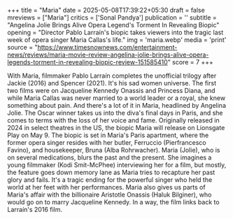 +++
title = "Maria"
date = 2025-05-08T17:39:22+05:30
draft = false
mreviews = ["Maria"]
critics = ['Sonal Pandya']
publication = ''
subtitle = "Angelina Jolie Brings Alive Opera Legend's Torment In Revealing Biopic"
opening = "Director Pablo Larraín's biopic takes viewers into the tragic last week of opera singer Maria Callas's life."
img = 'maria.webp'
media = 'print'
source = "https://www.timesnownews.com/entertainment-news/reviews/maria-movie-review-angelina-jolie-brings-alive-opera-legends-torment-in-revealing-biopic-review-151585410"
score = 7
+++

With Maria, filmmaker Pablo Larraín completes the unofficial trilogy after Jackie (2016) and Spencer (2021). It's his sad women universe. The first two films were on Jacqueline Kennedy Onassis and Princess Diana, and while Maria Callas was never married to a world leader or a royal, she knew something about pain. And there's a lot of it in Maria, headlined by Angelina Jolie. The Oscar winner takes us into the diva's final days in Paris, and she comes to terms with the loss of her voice and fame. Originally released in 2024 in select theatres in the US, the biopic Maria will release on Lionsgate Play on May 9. The biopic is set in Maria's Paris apartment, where the former opera singer resides with her butler, Ferruccio (Pierfrancesco Favino), and housekeeper, Bruna (Alba Rohrwacher). Maria (Jolie), who is on several medications, blurs the past and the present. She imagines a young filmmaker (Kodi Smit-McPhee) interviewing her for a film, but mostly, the feature goes down memory lane as Maria tries to recapture her past glory and fails. It's a tragic ending for the powerful singer who held the world at her feet with her performances. Maria also gives us parts of Maria's affair with the billionaire Aristotle Onassis (Haluk Bilginer), who would go on to marry Jacqueline Kennedy. In a way, the film links back to Larraín's 2016 film.

